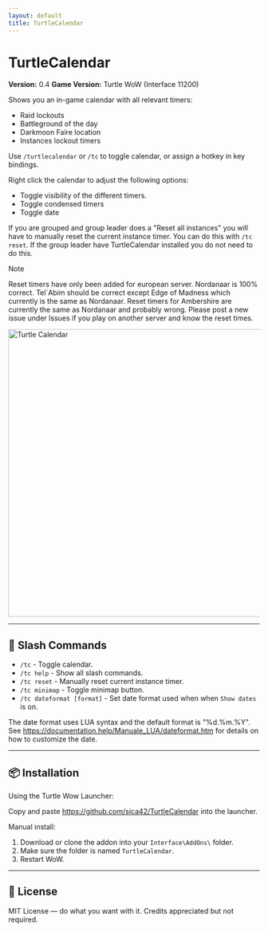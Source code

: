```yaml
---
layout: default
title: TurtleCalendar
---
```


# TurtleCalendar
**Version:** 0.4
**Game Version:** Turtle WoW (Interface 11200)

Shows you an in-game calendar with all relevant timers:
* Raid lockouts
* Battleground of the day
* Darkmoon Faire location
* Instances lockout timers

Use `/turtlecalendar` or `/tc` to toggle calendar, or assign a hotkey in key bindings.

Right click the calendar to adjust the following options:
* Toggle visibility of the different timers.
* Toggle condensed timers
* Toggle date

If you are grouped and group leader does a "Reset all instances" you will have to manually reset the current instance timer. You can do this with `/tc reset`.
If the group leader have TurtleCalendar installed you do not need to do this.

> [!NOTE]
> Reset timers have only been added for european server.
> Nordanaar is 100% correct. Tel`Abim should be correct except Edge of Madness which currently is the same as Nordanaar.
> Reset timers for Ambershire are currently the same as Nordanaar and probably wrong.
> Please post a new issue under Issues if you play on another server and know the reset times.

<img width="1351" height="577" alt="Turtle Calendar" src="https://github.com/user-attachments/assets/e6369d2e-5b78-4df3-b1f4-e0968873019c" />

---

## 🧰 Slash Commands

- `/tc` - Toggle calendar.
- `/tc help` - Show all slash commands. 
- `/tc reset` - Manually reset current instance timer.
- `/tc minimap` - Toggle minimap button.
- `/tc dateformat [format]` - Set date format used when when `Show dates` is on.

The date format uses LUA syntax and the default format is "%d.%m.%Y".
See https://documentation.help/Manuale_LUA/dateformat.htm for details on how to customize the date.

---

## 📦 Installation

Using the Turtle Wow Launcher:

Copy and paste https://github.com/sica42/TurtleCalendar into the launcher.

Manual install:
1. Download or clone the addon into your `Interface\AddOns\` folder.
2. Make sure the folder is named `TurtleCalendar`.
3. Restart WoW.

---

## 📄 License

MIT License — do what you want with it. Credits appreciated but not required.

